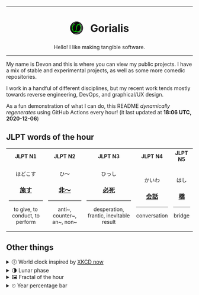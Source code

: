 ***

<h1 align="center">
<sub>
    <img src="readme/resources/avatar.png" height="36">
</sub>
&nbsp;
Gorialis
</h1>
<p align="center">
Hello! I like making tangible software.
</p>

***

My name is Devon and this is where you can view my public projects. I have a mix of stable and experimental projects, as well as some more comedic repositories.

I work in a handful of different disciplines, but my recent work tends mostly towards reverse engineering, DevOps, and graphical/UX design.

As a fun demonstration of what I can do, this README *dynamically regenerates* using GitHub Actions every hour! (it last updated at **18:06 UTC, 2020-12-06**)

<h2>JLPT words of the hour</h2>
<table>
    <tr>
        <th>JLPT N1</th>
        <th>JLPT N2</th>
        <th>JLPT N3</th>
        <th>JLPT N4</th>
        <th>JLPT N5</th>
    </tr>
    <tr>
        <td>
            <p align="center">ほどこす</p>
            <h3 align="center"><b><a href="https://jisho.org/search/%E6%96%BD%E3%81%99">施す</a></b></h3>
            <hr>
            <p align="center">to give,<wbr> to conduct,<wbr> to perform</p>
        </td>
        <td>
            <p align="center">ひ～</p>
            <h3 align="center"><b><a href="https://jisho.org/search/%E9%9D%9E%EF%BD%9E">非～</a></b></h3>
            <hr>
            <p align="center">anti~,<wbr> counter~,<wbr> an~,<wbr> non~</p>
        </td>
        <td>
            <p align="center">ひっし</p>
            <h3 align="center"><b><a href="https://jisho.org/search/%E5%BF%85%E6%AD%BB">必死</a></b></h3>
            <hr>
            <p align="center">desperation,<wbr> frantic,<wbr> inevitable result</p>
        </td>
        <td>
            <p align="center">かいわ</p>
            <h3 align="center"><b><a href="https://jisho.org/search/%E4%BC%9A%E8%A9%B1">会話</a></b></h3>
            <hr>
            <p align="center">conversation</p>
        </td>
        <td>
            <p align="center">はし</p>
            <h3 align="center"><b><a href="https://jisho.org/search/%E6%A9%8B">橋</a></b></h3>
            <hr>
            <p align="center">bridge</p>
        </td>
    </tr>
</table>

<h2>Other things</h2>
<details>
<summary>🕕  World clock inspired by <a href="https://xkcd.com/now">XKCD now</a></summary>

> <img src="generated/now.png" width="512">

</details>
<details>
<summary>🌗 Lunar phase</summary>

The moon is approximately 75.21% through its phase (Last Quarter).

</details>
<details>
<summary>&#x1f5bc; Fractal of the hour</summary>

> <img src="generated/fractal.png" width="512">

</details>
<details>
<summary>&#x23f2; Year percentage bar</summary>
<pre><code>2020 [██████████████████▁▁] 93.10%</code></pre>
</details>

